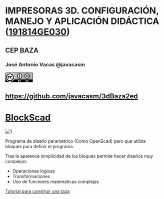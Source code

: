 # IMPRESORAS 3D. CONFIGURACIÓN, MANEJO Y APLICACIÓN DIDÁCTICA ([191814GE030](https://www.juntadeandalucia.es/educacion/seneca/seneca/jsp/gestionactividades/DetActForPub.jsp?X_EDIACTFOR=187950))

## CEP BAZA

### José Antonio Vacas @javacasm

![CCbySA](images/CCbySQ_88x31.png)

## https://github.com/javacasm/3dBaza2ed


# [BlockScad](https://blockscad.einsteinsworkshop.com/)

![1](http://2.bp.blogspot.com/-P-chMl2oQvs/Vnah3-vUuqI/AAAAAAAAVHw/pT5gACWa_3Q/s1600/BlocksCAD.PNG)

Programa de diseño paramétrico (Como OpenScad) pero que utiliza bloques para definir el programa.

Tras la aparence simplicidad de los bloques permite hacer diseños muy complejos.

* Operaciones lógicas
* Transformaciones
* Uso de funciones matemáticas complejas

[Tutorial para construir una taza](https://blockscad.einsteinsworkshop.com/docs/tutorial.html)
